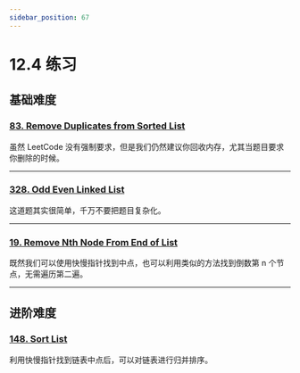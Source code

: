 ```yaml
---
sidebar_position: 67
---
```


# 12.4 练习

## 基础难度

### [83. Remove Duplicates from Sorted List](https://leetcode.com/problems/remove-duplicates-from-sorted-list/)

虽然 LeetCode 没有强制要求，但是我们仍然建议你回收内存，尤其当题目要求你删除的时候。

---

### [328. Odd Even Linked List](https://leetcode.com/problems/odd-even-linked-list/)

这道题其实很简单，千万不要把题目复杂化。

---

### [19. Remove Nth Node From End of List](https://leetcode.com/problems/remove-nth-node-from-end-of-list/)

既然我们可以使用快慢指针找到中点，也可以利用类似的方法找到倒数第 n 个节点，无需遍历第二遍。

---

## 进阶难度

### [148. Sort List](https://leetcode.com/problems/sort-list/)

利用快慢指针找到链表中点后，可以对链表进行归并排序。